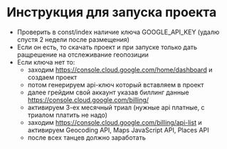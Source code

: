 # Инструкция для запуска проекта

- Проверить в const/index наличие ключа GOOGLE_API_KEY (удалю спустя 2 недели после размещения)
- Если он есть, то скачать проект и при запуске только дать ращрешение на отслеживание геопозиции
- Если ключа нет то:
    - заходим https://console.cloud.google.com/home/dashboard и создаем проект
    - потом генерируем api-ключ который вставляем в проект
    - далее грейдим свой аккаунт указав биллинг данные https://console.cloud.google.com/billing/
    - активируем 3-ех месячный триал (нужные api платные, с триалом платить не надо)
    - заходим https://console.cloud.google.com/billing/api-list и активируем Geocoding API, Maps JavaScript API, Places
      API
    - после всех танцев должно заработать    
